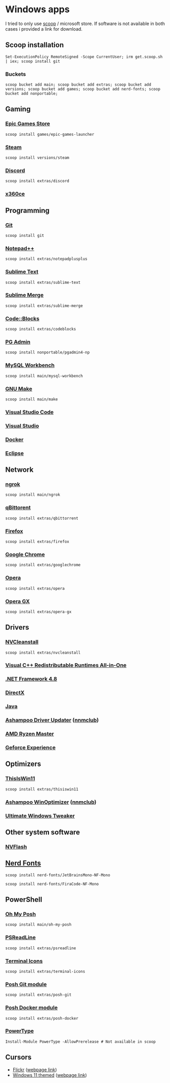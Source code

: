 # Windows apps

I tried to only use [scoop](https://scoop.sh) / microsoft store. If software is not available in both cases i provided a link for download.

## Scoop installation

```pwsh
Set-ExecutionPolicy RemoteSigned -Scope CurrentUser; irm get.scoop.sh | iex; scoop install git
```

### Buckets

```pwsh
scoop bucket add main; scoop bucket add extras; scoop bucket add versions; scoop bucket add games; scoop bucket add nerd-fonts; scoop bucket add nonportable;
```

## Gaming

### [Epic Games Store](https://store.epicgames.com/)

```pwsh
scoop install games/epic-games-launcher
```

### [Steam](https://store.steampowered.com/)

```pwsh
scoop install versions/steam
```

### [Discord](https://discord.com/)

```pwsh
scoop install extras/discord
```

### [x360ce](https://www.x360ce.com/)

## Programming

### [Git](https://git-scm.com/)

```pwsh
scoop install git
```

### [Notepad++](https://notepad-plus-plus.org/downloads/)

```pwsh
scoop install extras/notepadplusplus
```

### [Sublime Text](https://www.sublimetext.com/)

```pwsh
scoop install extras/sublime-text
```

### [Sublime Merge](https://www.sublimemerge.com/)

```pwsh
scoop install extras/sublime-merge
```

### [Code::Blocks](http://www.codeblocks.org/)

```pwsh
scoop install extras/codeblocks
```

### [PG Admin](https://www.pgadmin.org/)

```pwsh
scoop install nonportable/pgadmin4-np
```

### [MySQL Workbench](https://dev.mysql.com/downloads/workbench/)

```pwsh
scoop install main/mysql-workbench
```

### [GNU Make](https://www.gnu.org/software/make/)

```pwsh
scoop install main/make
```

### [Visual Studio Code](https://code.visualstudio.com/)

### [Visual Studio](https://visualstudio.microsoft.com/)

### [Docker](https://www.docker.com/)

### [Eclipse](https://www.eclipse.org/)

## Network

### [ngrok](https://ngrok.com/)

```pwsh
scoop install main/ngrok
```

### [qBittorent](https://www.qbittorrent.org/)

```pwsh
scoop install extras/qbittorrent
```

### [Firefox](https://www.mozilla.org/en-US/firefox/)

```pwsh
scoop install extras/firefox
```

### [Google Chrome](https://www.google.com/chrome/)

```pwsh
scoop install extras/googlechrome
```

### [Opera](https://www.opera.com/)

```pwsh
scoop install extras/opera
```

### [Opera GX](https://www.opera.com/gx)

```pwsh
scoop install extras/opera-gx
```

## Drivers

### [NVCleanstall](https://www.techpowerup.com/nvcleanstall/)

```pwsh
scoop install extras/nvcleanstall
```

### [Visual C++ Redistributable Runtimes All-in-One](https://www.techpowerup.com/download/visual-c-redistributable-runtime-package-all-in-one/)

### [.NET Framework 4.8](https://dotnet.microsoft.com/en-us/download/dotnet-framework/net48)

### [DirectX](https://www.microsoft.com/en-us/download/details.aspx?id=35)

### [Java](https://www.java.com/en/download/manual.jsp)


### [Ashampoo Driver Updater](https://www.ashampoo.com/en-us/driver-updater) ([nnmclub](https://nnmclub.to/forum/viewtopic.php?t=1594138))

### [AMD Ryzen Master](https://www.amd.com/en/technologies/ryzen-master)

### [Geforce Experience](https://www.nvidia.com/ru-ru/geforce/geforce-experience/)

## Optimizers

### [ThisIsWin11](https://github.com/builtbybel/ThisIsWin11)

```pwsh
scoop install extras/thisiswin11
```

### [Ashampoo WinOptimizer](https://www.ashampoo.com/en-us/winoptimizer-26) ([nnmclub](https://nnmclub.to/forum/viewtopic.php?t=1615298))

### [Ultimate Windows Tweaker](https://www.thewindowsclub.com/ultimate-windows-tweaker-4-windows-10)

## Other system software

### [NVFlash](https://www.techpowerup.com/download/nvidia-nvflash/)

## [Nerd Fonts](https://www.nerdfonts.com/)

```pwsh
scoop install nerd-fonts/JetBrainsMono-NF-Mono
```

```pwsh
scoop install nerd-fonts/FiraCode-NF-Mono
```

## PowerShell

### [Oh My Posh](https://ohmyposh.dev/)

```pwsh
scoop install main/oh-my-posh
```

### [PSReadLine](https://learn.microsoft.com/en-us/powershell/module/psreadline/?view=powershell-7.3)

```pwsh
scoop install extras/psreadline
```

### [Terminal Icons](https://github.com/devblackops/Terminal-Icons)

```pwsh
scoop install extras/terminal-icons
```

### [Posh Git module](https://ohmyposh.dev/)

```pwsh
scoop install extras/posh-git
```

### [Posh Docker module](https://ohmyposh.dev/)

```pwsh
scoop install extras/posh-docker
```

### [PowerType](https://github.com/AnderssonPeter/PowerType)

```pwsh
Install-Module PowerType -AllowPrerelease # Not available in scoop
```

## Cursors

* [Flickr](./cursors/Flickr.zip) ([webpage link](https://www.deviantart.com/alexgal23/art/Flickr-Cursors-721046420))
* [Windows 11 themed](./cursors/Windows-11.zip) ([webpage link](https://www.deviantart.com/jepricreations/art/Windows-11-Cursors-Concept-v2-886489356))
